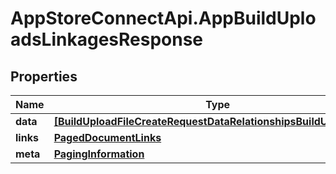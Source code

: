 # AppStoreConnectApi.AppBuildUploadsLinkagesResponse

## Properties

Name | Type | Description | Notes
------------ | ------------- | ------------- | -------------
**data** | [**[BuildUploadFileCreateRequestDataRelationshipsBuildUploadData]**](BuildUploadFileCreateRequestDataRelationshipsBuildUploadData.md) |  | 
**links** | [**PagedDocumentLinks**](PagedDocumentLinks.md) |  | 
**meta** | [**PagingInformation**](PagingInformation.md) |  | [optional] 


